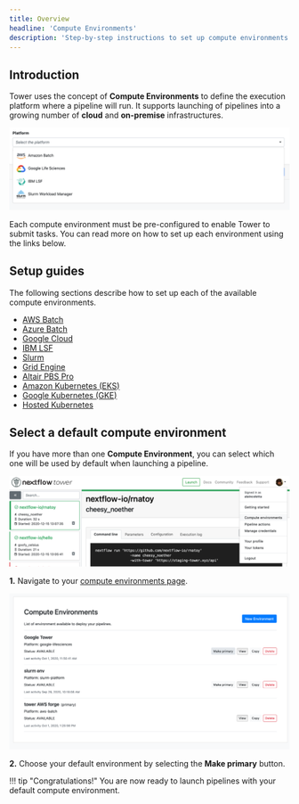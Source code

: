 ```yaml
---
title: Overview
headline: 'Compute Environments'
description: 'Step-by-step instructions to set up compute environments in Nextflow Tower.'
---
```


## Introduction

Tower uses the concept of **Compute Environments** to define the execution platform where a pipeline will run. It supports launching of pipelines into a growing number of **cloud** and **on-premise** infrastructures.

![](_images/compute_env_platforms.png)

Each compute environment must be pre-configured to enable Tower to submit tasks. You can read more on how to set up each environment using the links below.

## Setup guides

The following sections describe how to set up each of the available compute environments.

* [AWS Batch](/compute-envs/aws-batch/)
* [Azure Batch](/compute-envs/azure-batch/)
* [Google Cloud](/compute-envs/google-cloud/)
* [IBM LSF](/compute-envs/lsf/)
* [Slurm](/compute-envs/slurm/)
* [Grid Engine](/compute-envs/grid-engine/)
* [Altair PBS Pro](/compute-envs/altair-pbs-pro/)
* [Amazon Kubernetes (EKS)](/compute-envs/eks/)
* [Google Kubernetes (GKE)](/compute-envs/gke/)
* [Hosted Kubernetes](/compute-envs/k8s/)

## Select a default compute environment

If you have more than one **Compute Environment**, you can select which one will be used by default when launching a pipeline.

![](_images/aws_new_env.png)

**1.** Navigate to your [compute environments page](https://tower.nf/compute-envs).

![](_images/compute_env_make_primary.png)

**2.** Choose your default environment by selecting the **Make primary** button.   

!!! tip "Congratulations!" 
    You are now ready to launch pipelines with your default compute environment.
